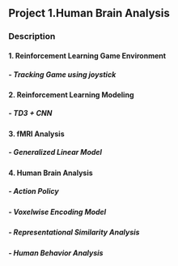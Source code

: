 ## Project 1.Human Brain Analysis

### Description
#### 1. Reinforcement Learning Game Environment 
#####   - Tracking Game using joystick


#### 2. Reinforcement Learning Modeling
#####   - TD3 + CNN


#### 3. fMRI Analysis
#####   - Generalized Linear Model


#### 4. Human Brain Analysis
#####   - Action Policy 
#####   - Voxelwise Encoding Model
#####   - Representational Similarity Analysis
#####   - Human Behavior Analysis
